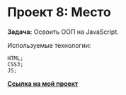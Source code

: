 # Проект 8: Место

**Задача:** Освоить ООП на JavaScript.

Используемые технологии:

    HTML;
    CSS3;
    JS;

**[Ссылка на мой проект](https://george323ru.github.io/mesto/index.html)**

